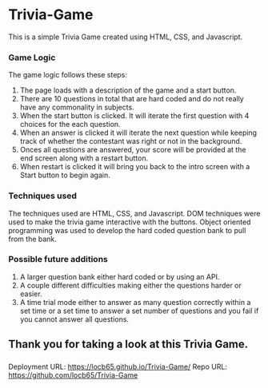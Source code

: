 # Trivia-Game
This is a simple Trivia Game created using HTML, CSS, and Javascript.

### Game Logic

The game logic follows these steps:

1. The page loads with a description of the game and a start button.
2. There are 10 questions in total that are hard coded and do not really have any commonality in subjects.
3. When the start button is clicked. It will iterate the first question with 4 choices for the each question.
4. When an answer is clicked it will iterate the next question while keeping track of whether the contestant was right or not in the background.
5. Onces all questions are answered, your score will be provided at the end screen along with a restart button.
6. When restart is clicked it will bring you back to the intro screen with a Start button to begin again.


### Techniques used

The techniques used are HTML, CSS, and Javascript. 
DOM techniques were used to make the trivia game interactive with the buttons.
Object oriented programming was used to develop the hard coded question bank to pull from the bank.

### Possible future additions

1. A larger question bank either hard coded or by using an API. 
2. A couple different difficulties making either the questions harder or easier.
3. A time trial mode either to answer as many question correctly within a set time or a set time to answer a set number of questions and you fail if you cannot answer all questions.

## Thank you for taking a look at this Trivia Game.

#####
Deployment URL: https://locb65.github.io/Trivia-Game/
Repo URL: https://github.com/locb65/Trivia-Game